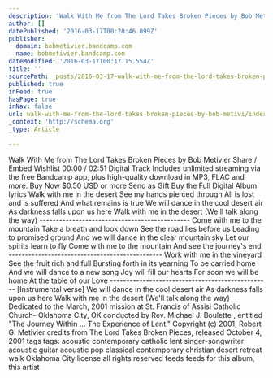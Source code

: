 ```yaml
---
description: 'Walk With Me from The Lord Takes Broken Pieces by Bob Metivier     Share / Embed  Wishlist 00:00 / 02:51 Digital Track  Includes unlimited streaming via the fre'
author: []
datePublished: '2016-03-17T00:20:46.099Z'
publisher:
  domain: bobmetivier.bandcamp.com
  name: bobmetivier.bandcamp.com
dateModified: '2016-03-17T00:17:15.554Z'
title: ''
sourcePath: _posts/2016-03-17-walk-with-me-from-the-lord-takes-broken-pieces-by-bob-metivi.md
published: true
inFeed: true
hasPage: true
inNav: false
url: walk-with-me-from-the-lord-takes-broken-pieces-by-bob-metivi/index.html
_context: 'http://schema.org'
_type: Article

---
```

Walk With Me from The Lord Takes Broken Pieces by Bob Metivier Share / Embed Wishlist 00:00 / 02:51 Digital Track Includes unlimited streaming via the free Bandcamp app, plus high-quality download in MP3, FLAC and more. Buy Now  $0.50 USD  or more Send as Gift  Buy the Full Digital Album lyrics Walk with me in the desert See my hands pierced through All is lost and is suffered And what remains is true We will dance in the cool desert air As darkness falls upon us here Walk with me in the desert (We'll talk along the way) ---------------------------------------------- Come with me to the mountain Take a breath and look down See the road lies before us Leading to promised ground And we will dance in the clear mountain sky Let our spirits learn to fly Come with me to the mountain And see the journey's end ----------------------------------------------- Work with me in the vineyard See the fruit rich and full Bursting forth in its yearning To be carried home And we will dance to a new song Joy will fill our hearts For soon we will be home At the table of our Love ------------------------------------------------- \[Instrumental verse\] We will dance in the cool desert air As darkness falls upon us here Walk with me in the desert (We'll talk along the way) Dedicated to the March, 2001 mission at St. Francis of Assisi Catholic Church- Oklahoma City, OK conducted by Rev. Michael J. Boulette , entitled "The Journey Within ... The Experience of Lent." Copyright (c) 2001, Robert G. Metivier credits from The Lord Takes Broken Pieces, released October 4, 2001 tags tags: acoustic contemporary catholic lent singer-songwriter acoustic guitar acoustic pop classical contemporary christian desert retreat walk Oklahoma City license all rights reserved feeds feeds for this album, this artist